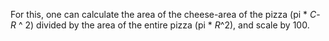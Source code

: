 For this, one can calculate the area of the cheese-area of the pizza (pi \* *C*-*R* ^ 2) divided by the area of the entire pizza (pi \* *R*^2), and scale by 100.
